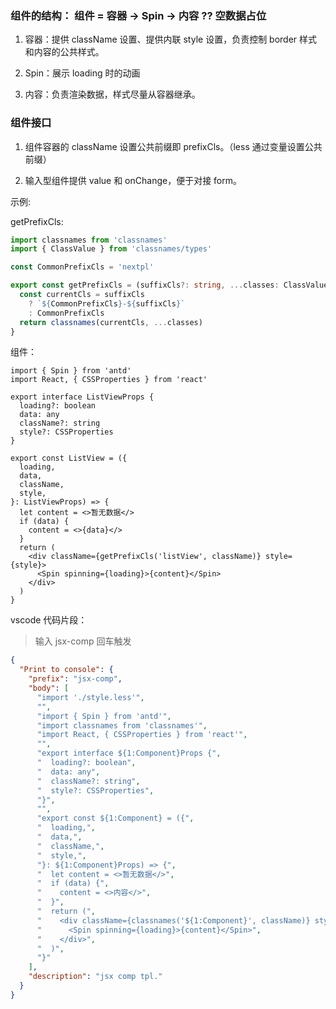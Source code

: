 ### 组件的结构： 组件 = 容器 -> Spin -> 内容 ?? 空数据占位

1. 容器：提供 className 设置、提供内联 style 设置，负责控制 border 样式和内容的公共样式。

2. Spin：展示 loading 时的动画

3. 内容：负责渲染数据，样式尽量从容器继承。

### 组件接口

1. 组件容器的 className 设置公共前缀即 prefixCls。（less 通过变量设置公共前缀）

2. 输入型组件提供 value 和 onChange，便于对接 form。

示例:

getPrefixCls:

```ts
import classnames from 'classnames'
import { ClassValue } from 'classnames/types'

const CommonPrefixCls = 'nextpl'

export const getPrefixCls = (suffixCls?: string, ...classes: ClassValue[]) => {
  const currentCls = suffixCls
    ? `${CommonPrefixCls}-${suffixCls}`
    : CommonPrefixCls
  return classnames(currentCls, ...classes)
}
```

组件：

```tsx
import { Spin } from 'antd'
import React, { CSSProperties } from 'react'

export interface ListViewProps {
  loading?: boolean
  data: any
  className?: string
  style?: CSSProperties
}

export const ListView = ({
  loading,
  data,
  className,
  style,
}: ListViewProps) => {
  let content = <>暂无数据</>
  if (data) {
    content = <>{data}</>
  }
  return (
    <div className={getPrefixCls('listView', className)} style={style}>
      <Spin spinning={loading}>{content}</Spin>
    </div>
  )
}
```

vscode 代码片段：

> 输入 jsx-comp 回车触发

```json
{
  "Print to console": {
    "prefix": "jsx-comp",
    "body": [
      "import './style.less'",
      "",
      "import { Spin } from 'antd'",
      "import classnames from 'classnames'",
      "import React, { CSSProperties } from 'react'",
      "",
      "export interface ${1:Component}Props {",
      "  loading?: boolean",
      "  data: any",
      "  className?: string",
      "  style?: CSSProperties",
      "}",
      "",
      "export const ${1:Component} = ({",
      "  loading,",
      "  data,",
      "  className,",
      "  style,",
      "}: ${1:Component}Props) => {",
      "  let content = <>暂无数据</>",
      "  if (data) {",
      "    content = <>内容</>",
      "  }",
      "  return (",
      "    <div className={classnames('${1:Component}', className)} style={style}>",
      "      <Spin spinning={loading}>{content}</Spin>",
      "    </div>",
      "  )",
      "}"
    ],
    "description": "jsx comp tpl."
  }
}
```
